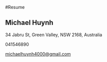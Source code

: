 #Resume
## Michael Huynh

34 Jabru St, Green Valley, NSW 2168, Australia

041546890

michaelhuynh4000@gmail.com
